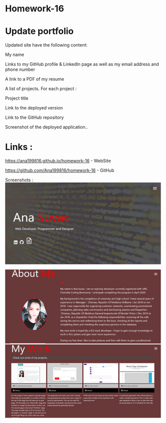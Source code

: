 # Homework-16
# Update portfolio 


Updated site  have the following content:


My name


Links to my GitHub profile & LinkedIn page as well as my email address and phone number


A link to a PDF of my resume


A list of projects. For each project :


Project title


Link to the deployed version


Link to the GitHub repository


Screenshot of the deployed application..

# Links :

 https://ana199816.github.io/homework-16 - WebSite

 https://github.com/Ana199816/homework-16 - GitHub



 Screenshots : 
  <img src="assets/img/screen3.png">

  <img src="assets/img/capture.png">
  <img src="assets/img/capture3.png">
